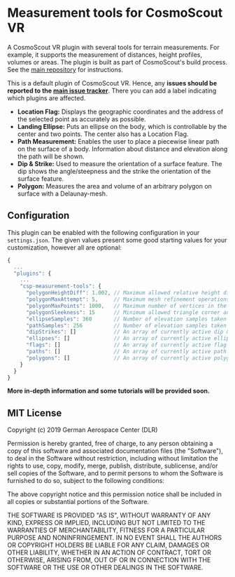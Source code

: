 # Measurement tools for CosmoScout VR

A CosmoScout VR plugin with several tools for terrain measurements. For example, it supports the measurement of distances, height profiles, volumes or areas. The plugin is built as part of CosmoScout's build process. See the [main repository](https://github.com/cosmoscout/cosmoscout-vr) for instructions.

This is a default plugin of CosmoScout VR. Hence, any **issues should be reported to the [main issue tracker](https://github.com/cosmoscout/cosmoscout-vr/issues)**. There you can add a label indicating which plugins are affected.

* **Location Flag:** Displays the geographic coordinates and the address of the selected point as accurately as possible.
* **Landing Ellipse:** Puts an ellipse on the body, which is controllable by the center and two points. The center also has a Location Flag.
* **Path Measurement:** Enables the user to place a piecewise linear path on the surface of a body. Information about distance and elevation along the path will be shown.
* **Dip & Strike:** Used to measure the orientation of a surface feature. The dip shows the angle/steepness and the strike the orientation of the surface feature.
* **Polygon:** Measures the area and volume of an arbitrary polygon on surface with a Delaunay-mesh.

## Configuration

This plugin can be enabled with the following configuration in your `settings.json`.
The given values present some good starting values for your customization, however all are optional:

```javascript
{
  ...
  "plugins": {
    ...
    "csp-measurement-tools": {
      "polygonHeightDiff": 1.002, // Maximum allowed relative height difference along an edge
      "polygonMaxAttempt": 5,     // Maximum mesh refinement operations
      "polygonMaxPoints": 1000,   // Maximum number of vertices in the generated mesh
      "polygonSleekness": 15      // Minimum allowed triangle corner angle
      "ellipseSamples": 360       // Number of elevation samples taken along the ellipse
      "pathSamples": 256          // Number of elevation samples taken between path control points
      "dipStrikes": []            // An array of currently active dip & strike tools.
      "ellipses": []              // An array of currently active ellipse tools.
      "flags": []                 // An array of currently active flag tools.
      "paths": []                 // An array of currently active path tools.
      "polygons": []              // An array of currently active polygon tools.
    }
  }
}
```

**More in-depth information and some tutorials will be provided soon.**

## MIT License

Copyright (c) 2019 German Aerospace Center (DLR)

Permission is hereby granted, free of charge, to any person obtaining a copy
of this software and associated documentation files (the "Software"), to deal
in the Software without restriction, including without limitation the rights
to use, copy, modify, merge, publish, distribute, sublicense, and/or sell
copies of the Software, and to permit persons to whom the Software is
furnished to do so, subject to the following conditions:

The above copyright notice and this permission notice shall be included in all
copies or substantial portions of the Software.

THE SOFTWARE IS PROVIDED "AS IS", WITHOUT WARRANTY OF ANY KIND, EXPRESS OR
IMPLIED, INCLUDING BUT NOT LIMITED TO THE WARRANTIES OF MERCHANTABILITY,
FITNESS FOR A PARTICULAR PURPOSE AND NONINFRINGEMENT. IN NO EVENT SHALL THE
AUTHORS OR COPYRIGHT HOLDERS BE LIABLE FOR ANY CLAIM, DAMAGES OR OTHER
LIABILITY, WHETHER IN AN ACTION OF CONTRACT, TORT OR OTHERWISE, ARISING FROM,
OUT OF OR IN CONNECTION WITH THE SOFTWARE OR THE USE OR OTHER DEALINGS IN THE
SOFTWARE.
